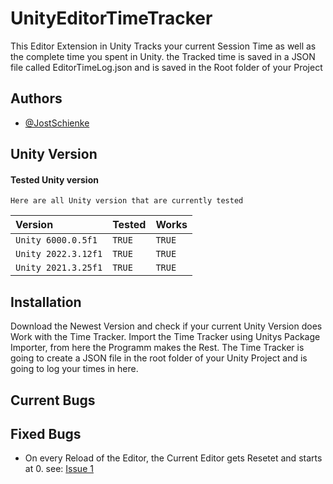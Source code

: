 # UnityEditorTimeTracker
This Editor Extension in Unity Tracks your current Session Time as well as the complete time you spent in Unity.
the Tracked time is saved in a JSON file called EditorTimeLog.json and is saved in the Root folder of your Project


## Authors

- [@JostSchienke](https://github.com/JostSchienke)


## Unity Version

#### Tested Unity version

```
Here are all Unity version that are currently tested
```

| Version | Tested     | Works                |
| :-------- | :------- | :------------------------- |
| `Unity 6000.0.5f1`| `TRUE` | `TRUE` |
| `Unity 2022.3.12f1` | `TRUE` | `TRUE` |
| `Unity 2021.3.25f1` | `TRUE` | `TRUE` |

## Installation
Download the Newest Version and check if your current Unity Version does Work with the Time Tracker.
Import the Time Tracker using Unitys Package Importer, from here the Programm makes the Rest.
The Time Tracker is going to create a JSON file in the root folder of your Unity Project and is going to log your times in here.

## Current Bugs

## Fixed Bugs
- On every Reload of the Editor, the Current Editor gets Resetet and starts at 0. see: [Issue 1](https://github.com/JostSchienke/UnityEditorTimeTracker/issues/1)
